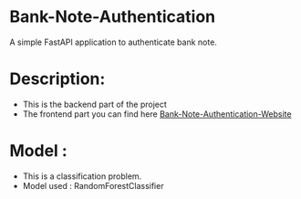 # Bank-Note-Authentication
A simple FastAPI application to authenticate bank note.

# Description:

- This is the backend part of the project
- The frontend part you can find here [Bank-Note-Authentication-Website](https://github.com/PritamSarbajna/Bank-Note-Authentication-Website)


# Model :
- This is a classification problem.
- Model used : RandomForestClassifier
